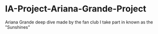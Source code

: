 # IA-Project-Ariana-Grande-Project
Ariana Grande deep dive made by the fan club I take part in known as the "Sunshines"
